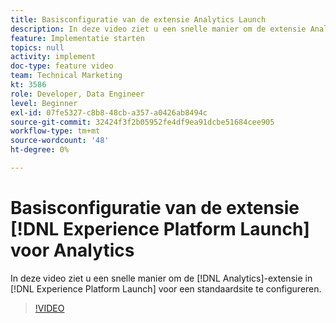 ```yaml
---
title: Basisconfiguratie van de extensie Analytics Launch
description: In deze video ziet u een snelle manier om de extensie Analytics in Launch te configureren voor een basissite.
feature: Implementatie starten
topics: null
activity: implement
doc-type: feature video
team: Technical Marketing
kt: 3586
role: Developer, Data Engineer
level: Beginner
exl-id: 07fe5327-c8b8-48cb-a357-a0426ab8494c
source-git-commit: 32424f3f2b05952fe4df9ea91dcbe51684cee905
workflow-type: tm+mt
source-wordcount: '48'
ht-degree: 0%

---
```


# Basisconfiguratie van de extensie [!DNL Experience Platform Launch] voor Analytics

In deze video ziet u een snelle manier om de [!DNL Analytics]-extensie in [!DNL Experience Platform Launch] voor een standaardsite te configureren.

>[!VIDEO](https://video.tv.adobe.com/v/28751/?quality=12)
